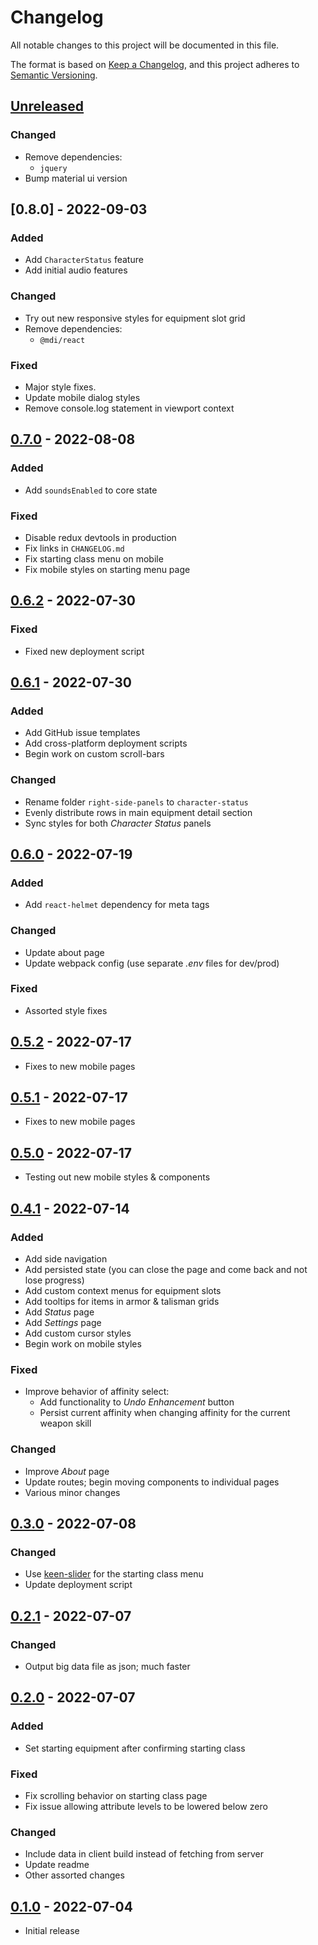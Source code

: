# Changelog

All notable changes to this project will be documented in this file.

The format is based on [Keep a Changelog][keep-a-changelog], and this project adheres to [Semantic Versioning][semver].


## [Unreleased]
### Changed
- Remove dependencies:
    - `jquery`
- Bump material ui version


## [0.8.0] - 2022-09-03
### Added
- Add `CharacterStatus` feature
- Add initial audio features
### Changed
- Try out new responsive styles for equipment slot grid
- Remove dependencies:
    - `@mdi/react`
### Fixed
- Major style fixes.
- Update mobile dialog styles
- Remove console.log statement in viewport context


## [0.7.0] - 2022-08-08
### Added
- Add `soundsEnabled` to core state
### Fixed
- Disable redux devtools in production
- Fix links in `CHANGELOG.md`
- Fix starting class menu on mobile
- Fix mobile styles on starting menu page


## [0.6.2] - 2022-07-30
### Fixed 
- Fixed new deployment script


## [0.6.1] - 2022-07-30
### Added
- Add GitHub issue templates
- Add cross-platform deployment scripts
- Begin work on custom scroll-bars
### Changed 
- Rename folder `right-side-panels` to `character-status`
- Evenly distribute rows in main equipment detail section
- Sync styles for both *Character Status* panels


## [0.6.0] - 2022-07-19
### Added
- Add `react-helmet` dependency for meta tags
### Changed
- Update about page
- Update webpack config (use separate *.env* files for dev/prod)
### Fixed
- Assorted style fixes


## [0.5.2] - 2022-07-17
- Fixes to new mobile pages


## [0.5.1] - 2022-07-17
- Fixes to new mobile pages

## [0.5.0] - 2022-07-17
- Testing out new mobile styles & components


## [0.4.1] - 2022-07-14
### Added
- Add side navigation
- Add persisted state (you can close the page and come back and not lose progress)
- Add custom context menus for equipment slots
- Add tooltips for items in armor & talisman grids
- Add *Status* page
- Add *Settings* page
- Add custom cursor styles
- Begin work on mobile styles
### Fixed
- Improve behavior of affinity select:
    - Add functionality to *Undo Enhancement* button
    - Persist current affinity when changing affinity for the current weapon skill
### Changed
- Improve *About* page
- Update routes; begin moving components to individual pages
- Various minor changes


## [0.3.0] - 2022-07-08
### Changed
- Use [keen-slider][keen-slider] for the starting class menu
- Update deployment script


## [0.2.1] - 2022-07-07
### Changed
- Output big data file as json; much faster


## [0.2.0] - 2022-07-07
### Added
- Set starting equipment after confirming starting class
### Fixed
- Fix scrolling behavior on starting class page
- Fix issue allowing attribute levels to be lowered below zero
### Changed
- Include data in client build instead of fetching from server
- Update readme
- Other assorted changes


## [0.1.0] - 2022-07-04
- Initial release


[keep-a-changelog]: https://keepachangelog.com/en/1.0.0/
[semver]: https://semver.org/spec/v2.0.0.html
[keen-slider]: https://github.com/rcbyr/keen-slider
[usehooks-ts]: https://github.com/juliencrn/usehooks-ts
[react-hotkeys-hook]: https://github.com/JohannesKlauss/react-hotkeys-hook

[Unreleased]: https://github.com/tcd/elden-ring-app/compare/v0.8.0...HEAD
[0.7.0]: https://github.com/tcd/elden-ring-app/compare/v0.7.0...v0.8.0
[0.7.0]: https://github.com/tcd/elden-ring-app/compare/v0.6.2...v0.7.0
[0.6.2]: https://github.com/tcd/elden-ring-app/compare/v0.6.1...v0.6.2 
[0.6.1]: https://github.com/tcd/elden-ring-app/compare/v0.6.0...v0.6.1 
[0.6.0]: https://github.com/tcd/elden-ring-app/compare/v0.5.2...v0.6.0 
[0.5.2]: https://github.com/tcd/elden-ring-app/compare/v0.5.1...v0.5.2 
[0.5.1]: https://github.com/tcd/elden-ring-app/compare/v0.5.0...v0.5.1 
[0.5.0]: https://github.com/tcd/elden-ring-app/compare/v0.4.1...v0.5.0 
[0.4.1]: https://github.com/tcd/elden-ring-app/compare/v0.3.0...v0.4.1 
[0.3.0]: https://github.com/tcd/elden-ring-app/compare/v0.2.1...v0.3.0 
[0.2.1]: https://github.com/tcd/elden-ring-app/compare/v0.2.0...v0.2.1 
[0.2.0]: https://github.com/tcd/elden-ring-app/compare/v0.1.0...v0.2.0 
[0.1.0]: https://github.com/tcd/elden-ring-app/releases/v0.1.0
